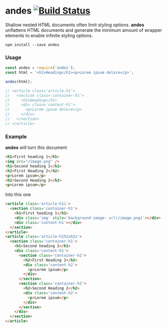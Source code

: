 # andes [![Build Status](https://travis-ci.org/olivierlesnicki/andes.svg?branch=master)](https://travis-ci.org/olivierlesnicki/andes)

Shallow nested HTML documents often limit styling options. **andes** unflattens HTML documents and generate the minimum amount of wrapper elements to enable infinite styling options.

```
npm install --save andes
```

### Usage

```js
const andes = require('andes');
const html = '<h1>Heading</h1><p>Lorem ipsum dolore</p>';

andes(html);

// <article class='article-h1'>
//   <section class='container-h1'>
//     <h1>Heading</h1>
//     <div class='content-h1'>
//       <p>Lorem ipsum dolore</p>
//     </div>
//   </section>
// </article>
```

### Example

**andes** will turn this document

```html
<h1>First heading 1</h1>
<img src="/image.png" />
<h1>Second heading 1</h1>
<h2>First Heading 2</h2>
<p>Lorem ipsum</p>
<h2>Second Heading 2</h2>
<p>Lorem ipsum</p>
```

Into this one

```html
<article class='article-h1i'>
  <section class='container-h1'>
    <h1>First heading 1</h1>
    <div class='img' style='background-image: url(/image.png)'></div>
    <div class='content-h1'></div>
  </section>
</article>
<article class='article-h1h2xh2x'>
  <section class='container-h1'>
    <h1>Second heading 1</h1>
    <div class='content-h1'>
      <section class='container-h2'>
        <h2>First Heading 2</h2>
        <div class='content-h2'>
          <p>Lorem ipsum</p>
        </div>
      </section>
      <section class='container-h2'>
        <h2>Second Heading 2</h2>
        <div class='content-h2'>
          <p>Lorem ipsum</p>
        </div>
      </section>
    </div>
  </section>
</article>
```
